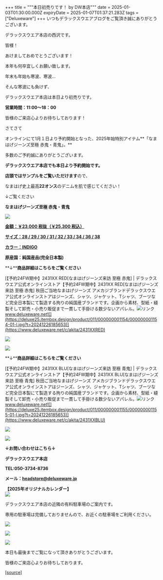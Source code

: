 +++
title = """本日初売りです！  by  DW本店"""
date = 2025-01-03T01:30:00.000Z
expiryDate = 2025-01-07T01:37:21.283Z
tags = ["Deluxeware"]
+++
いつもデラックスウエアブログをご覧頂き誠にありがとうございます。

デラックスウエア本店の西沢です。

皆様！

あけましておめでとうございます！

本年も何卒宜しくお願い致します。

年末も年始も寒波、寒波...

そんな寒波にも負けず、

デラックスウエア本店は本日より初売りです。

**営業時間：11:00～18：00**

皆様のご来店心よりお待ちしております！

さてさて

オンラインにて1月１日より予約開始となった、2025年始特別アイテム**「なまはげジーンズ至極 赤鬼・青鬼」。**

多数のご予約誠にありがとうございます。

**デラックスウエア本店でも本日より予約開始です。**

**店頭ではサンプルをご覧いただけます**ので、

なまはげ史上最高**22オンス**のデニムを肌で感じてください！

↓ご覧ください

**なまはげジーンズ至極 赤鬼・青鬼**

[![](https://stat.ameba.jp/user_images/20241228/20/deluxeware/7c/e8/j/o1125150015526798586.jpg)](https://stat.ameba.jp/user_images/20241228/20/deluxeware/7c/e8/j/o1125150015526798586.jpg)

[**金額：￥23,000 税抜（￥25,300 税込）**](https://www.deluxeware.net/c/akita/2431XXRED)

[**サイズ：28 / 29 / 30 / 31 / 32 / 33 / 34 / 36 / 38**](https://www.deluxeware.net/c/akita/2431XXRED)

[**カラー：INDIGO**](https://www.deluxeware.net/c/akita/2431XXRED)

**原産国：純国産品(完全日本製)**

**↓****商品詳細はこちらをご覧ください**

[【予約24FW期中】2431XX RED\[なまはげジーンズ来訪 至極 赤鬼\] | デラックスウエア公式オンラインストア【予約24FW期中】2431XX RED\[なまはげジーンズ来訪 至極 赤鬼\] 秋田ご当地なまはげジーンズ アメカジブランドデラックスウエア公式オンラインストアはジーンズ、シャツ、ジャケット、Tシャツ、ブーツなど完全日本製にて製造する拘りの純国産ブランドです。企画から素材、型紙・縫製そして卸売・小売り販促まで一貫して手掛ける数少ないアパレル。![リンク](https://c.stat100.ameba.jp/ameblo/symbols/v3.20.0/svg/gray/editor_link.svg)www.deluxeware.net![](https://deluxe25.itembox.design/product/011/000000001154/000000001154-01-l.jpg?t=20241226185653)](https://www.deluxeware.net/c/akita/2431XXRED)

[![](https://stat.ameba.jp/user_images/20250104/08/deluxeware/68/53/j/o1174156415529331816.jpg)](https://stat.ameba.jp/user_images/20250104/08/deluxeware/68/53/j/o1174156415529331816.jpg)

[![](https://stat.ameba.jp/user_images/20250104/08/deluxeware/e3/bb/j/o1170156015529331817.jpg)](https://stat.ameba.jp/user_images/20250104/08/deluxeware/e3/bb/j/o1170156015529331817.jpg)

**↓****商品詳細はこちらをご覧ください**

[【予約24FW期中】2431XX BLU\[なまはげジーンズ来訪 至極 青鬼\] | デラックスウエア公式オンラインストア【予約24FW期中】2431XX BLU\[なまはげジーンズ来訪 至極 青鬼\] 秋田ご当地なまはげジーンズ アメカジブランドデラックスウエア公式オンラインストアはジーンズ、シャツ、ジャケット、Tシャツ、ブーツなど完全日本製にて製造する拘りの純国産ブランドです。企画から素材、型紙・縫製そして卸売・小売り販促まで一貫して手掛ける数少ないアパレル。![リンク](https://c.stat100.ameba.jp/ameblo/symbols/v3.20.0/svg/gray/editor_link.svg)www.deluxeware.net![](https://deluxe25.itembox.design/product/011/000000001155/000000001155-01-l.jpg?t=20241226185653)](https://www.deluxeware.net/c/akita/2431XXBLU)

[![](https://stat.ameba.jp/user_images/20250104/08/deluxeware/dc/29/j/o1174156615529331818.jpg)](https://stat.ameba.jp/user_images/20250104/08/deluxeware/dc/29/j/o1174156615529331818.jpg)

[![](https://stat.ameba.jp/user_images/20250104/08/deluxeware/77/b9/j/o1170156015529332030.jpg)](https://stat.ameba.jp/user_images/20250104/08/deluxeware/77/b9/j/o1170156015529332030.jpg)

**↓お問い合わせはこちら↓**

**デラックスウエア本店**

**TEL:050-3734-8736**

**メール：headstore@deluxeware.jp**

**【2025年オリジナルカレンダー】**  
[![](https://stat.ameba.jp/user_images/20241226/17/deluxeware/33/a2/j/o1200050015525990365.jpg?caw=800)](https://ameblo.jp/deluxeware/image-12880078102-15525990365.html)

デラックスウエア本店の近隣の有料駐車場のご案内です。

専用の駐車場は完備しておりませんので、お近くの駐車場をご利用ください。

[![](https://stat.ameba.jp/user_images/20231002/16/deluxeware/6e/11/j/o0800080015345677212.jpg?caw=800)](https://ameblo.jp/deluxeware/image-12823266760-15345677212.html)

[![](https://stat.ameba.jp/user_images/20220415/12/deluxeware/3b/ce/j/o0800026015103175481.jpg?caw=800)](https://www.deluxeware.net/f/headstore)

[![](https://stat.ameba.jp/user_images/20240315/15/deluxeware/04/7f/j/o0800026015413271803.jpg?caw=800)](https://www.instagram.com/deluxeware/?hl=ja)

本日も最後までご覧になって頂きありがとうございます。

皆様のご来店心よりお待ちしております。

[[source]](https://ameblo.jp/deluxeware/entry-12881096820.html)
